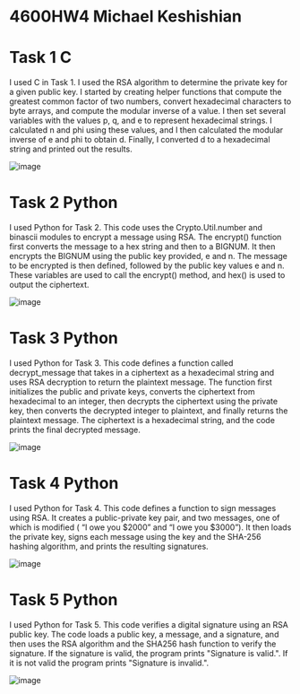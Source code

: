 # 4600HW4 Michael Keshishian

# Task 1 C

I used C in Task 1. I used the RSA algorithm to determine the private key for a given public key.  I started by creating helper functions that compute the greatest common factor of two numbers, convert hexadecimal characters to byte arrays, and compute the modular inverse of a value. I then set several variables with the values p, q, and e to represent hexadecimal strings. I calculated n and phi using these values, and I then calculated the modular inverse of e and phi to obtain d.  Finally, I converted d to a hexadecimal string and printed out the results.


![image](https://user-images.githubusercontent.com/89661528/233740214-c9292fb1-cc9c-438a-9a3c-3ad812bbcbb7.png)

# Task 2 Python

I used Python for Task 2. This code uses the Crypto.Util.number and binascii modules to encrypt a message using RSA. The encrypt() function first converts the message to a hex string and then to a BIGNUM. It then encrypts the BIGNUM using the public key provided, e and n. The message to be encrypted is then defined, followed by the public key values e and n. These variables are used to call the encrypt() method, and hex() is used to output the ciphertext.


![image](https://user-images.githubusercontent.com/89661528/233752185-e2cf2f60-e37d-42c4-93b0-5d15313a3240.png)

# Task 3 Python

I used Python for Task 3. This code defines a function called decrypt_message that takes in a ciphertext as a hexadecimal string and uses RSA decryption to return the plaintext message. The function first initializes the public and private keys, converts the ciphertext from hexadecimal to an integer, then decrypts the ciphertext using the private key, then converts the decrypted integer to plaintext, and finally returns the plaintext message. The ciphertext is a hexadecimal string, and the code prints the final decrypted message.



![image](https://user-images.githubusercontent.com/89661528/233752415-b29c39e2-7479-4306-a33a-787d005374ac.png)

# Task 4 Python

I used Python for Task 4. This code defines a function to sign messages using RSA. It creates a public-private key pair, and two messages, one of which is modified ( “I owe you $2000” and  “I owe you $3000”). It then loads the private key, signs each message using the key and the SHA-256 hashing algorithm, and prints the resulting signatures.


![image](https://user-images.githubusercontent.com/89661528/233755254-d0517353-a353-4bbe-9d2a-146730d4b525.png)

# Task 5 Python

I used Python for Task 5. This code verifies a digital signature using an RSA public key. The code loads a public key, a message, and a signature, and then uses the RSA algorithm and the SHA256 hash function to verify the signature. If the signature is valid, the program prints "Signature is valid.". If it is not valid the program prints "Signature is invalid.".


![image](https://user-images.githubusercontent.com/89661528/233755545-a6d11e92-eade-42a6-ad6a-f6f242286a97.png)
